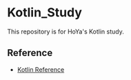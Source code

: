 # Kotlin_Study

This repository is for HoYa's Kotlin study.

## Reference

* [Kotlin Reference](https://kotlinlang.org/docs/reference/)
